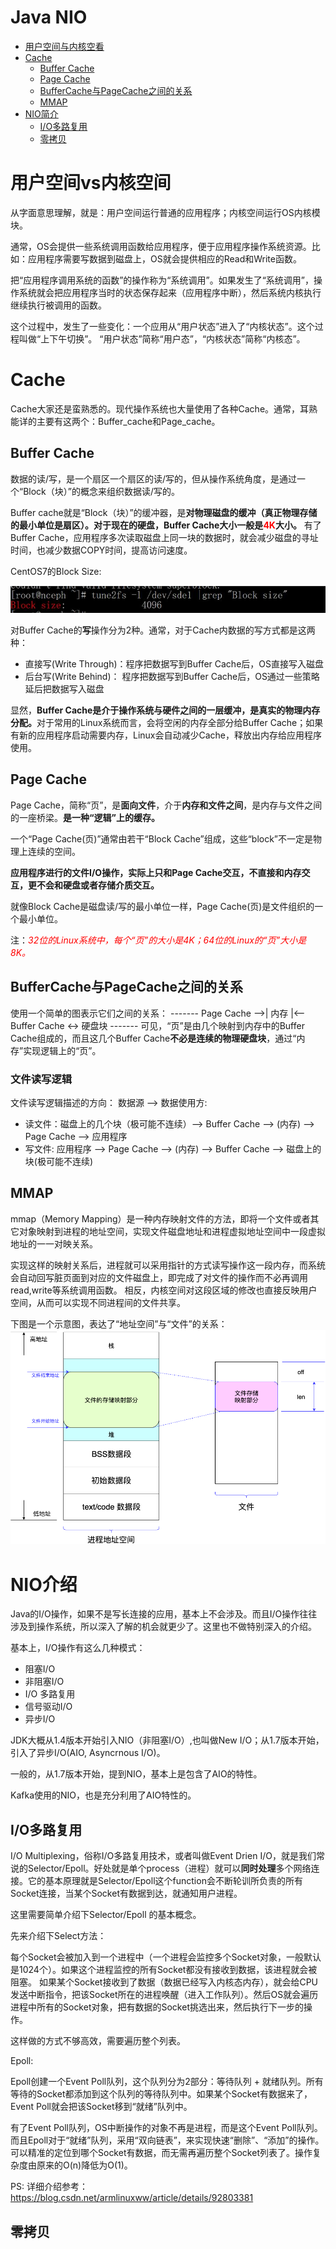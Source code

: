 Java NIO
=======================
- [用户空间与内核空看](#用户空间vs内核空间)
- [Cache](#Cache)
  - [Buffer Cache](#Buffer-Cache)
  - [Page Cache](#Page-Cache)
  - [BufferCache与PageCache之间的关系](#BufferCache与PageCache之间的关系)
  - [MMAP](#MMAP)
- [NIO简介](#NIO介绍)
  - [I/O多路复用](I/O多路复用)
  - [零拷贝](#零拷贝)

# 用户空间vs内核空间

从字面意思理解，就是：用户空间运行普通的应用程序；内核空间运行OS内核模块。

通常，OS会提供一些系统调用函数给应用程序，便于应用程序操作系统资源。比如：应用程序需要写数据到磁盘上，OS就会提供相应的Read和Write函数。

把“应用程序调用系统的函数”的操作称为“系统调用”。如果发生了“系统调用”，操作系统就会把应用程序当时的状态保存起来（应用程序中断），然后系统内核执行继续执行被调用的函数。

这个过程中，发生了一些变化：一个应用从“用户状态”进入了“内核状态”。这个过程叫做“上下午切换”。
“用户状态”简称“用户态”，“内核状态”简称“内核态”。

# Cache
Cache大家还是蛮熟悉的。现代操作系统也大量使用了各种Cache。通常，耳熟能详的主要有这两个：Buffer_cache和Page_cache。

## Buffer Cache
数据的读/写，是一个扇区一个扇区的读/写的，但从操作系统角度，是通过一个“Block（块）”的概念来组织数据读/写的。

Buffer cache就是“Block（块）”的缓冲器，是<b>对物理磁盘的缓冲（真正物理存储的最小单位是扇区）。对于现在的硬盘，Buffer Cache大小一般是<font color=red>4K</font>大小。</b>
有了Buffer Cache，应用程序多次读取磁盘上同一块的数据时，就会减少磁盘的寻址时间，也减少数据COPY时间，提高访问速度。

CentOS7的Block Size:

![](img/block_size.png)

对Buffer Cache的<b>写</b>操作分为2种。通常，对于Cache内数据的写方式都是这两种：
  * 直接写(Write Through)：程序把数据写到Buffer Cache后，OS直接写入磁盘
  * 后台写(Write Behind)： 程序把数据写到Buffer Cache后，OS通过一些策略延后把数据写入磁盘

显然，<b>Buffer Cache是介于操作系统与硬件之间的一层缓冲，是真实的物理内存分配。</b>对于常用的Linux系统而言，会将空闲的内存全部分给Buffer Cache；如果有新的应用程序启动需要内存，Linux会自动减少Cache，释放出内存给应用程序使用。

## Page Cache
Page Cache，简称“页”，是<b>面向文件</b>，介于<b>内存和文件之间</b>，是内存与文件之间的一座桥梁。<b>是一种“逻辑”上的缓存。</b>

一个“Page Cache(页)”通常由若干“Block Cache”组成，这些“block”不一定是物理上连续的空间。

<b>应用程序进行的文件I/O操作，实际上只和Page Cache交互，不直接和内存交互，更不会和硬盘或者存储介质交互。</b>

就像Block Cache是磁盘读/写的最小单位一样，Page Cache(页)是文件组织的一个最小单位。

注：<font color=red>*32位的Linux系统中，每个“页”的大小是4K；64位的Linux的“页”大小是8K。*</font>

## BufferCache与PageCache之间的关系
使用一个简单的图表示它们之间的关系：
              -------
Page Cache -->| 内存 |<-- Buffer Cache <-> 硬盘块
              -------
可见，“页”是由几个映射到内存中的Buffer Cache组成的，而且这几个Buffer Cache<b>不必是连续的物理硬盘块</b>，通过“内存”实现逻辑上的“页”。

### 文件读写逻辑
文件读写逻辑描述的方向： 数据源 --> 数据使用方:
  * 读文件：磁盘上的几个块（极可能不连续）--> Buffer Cache --> (内存) --> Page Cache --> 应用程序
  * 写文件: 应用程序 --> Page Cache --> (内存) --> Buffer Cache --> 磁盘上的块(极可能不连续)


## MMAP
mmap（Memory Mapping）是一种内存映射文件的方法，即将一个文件或者其它对象映射到进程的地址空间，实现文件磁盘地址和进程虚拟地址空间中一段虚拟地址的一一对映关系。

实现这样的映射关系后，进程就可以采用指针的方式读写操作这一段内存，而系统会自动回写脏页面到对应的文件磁盘上，即完成了对文件的操作而不必再调用read,write等系统调用函数。
相反，内核空间对这段区域的修改也直接反映用户空间，从而可以实现不同进程间的文件共享。

下图是一个示意图，表达了“地址空间”与“文件”的关系：
![](img/cache-space-map-buffer-space.png)


# NIO介绍
Java的I/O操作，如果不是写长连接的应用，基本上不会涉及。而且I/O操作往往涉及到操作系统，所以深入了解的机会就更少了。这里也不做特别深入的介绍。

基本上，I/O操作有这么几种模式：
  * 阻塞I/O
  * 非阻塞I/O
  * I/O 多路复用
  * 信号驱动I/O
  * 异步I/O

JDK大概从1.4版本开始引入NIO（非阻塞I/O）,也叫做New I/O；从1.7版本开始，引入了异步I/O(AIO, Asyncrnous I/O)。

一般的，从1.7版本开始，提到NIO，基本上是包含了AIO的特性。

Kafka使用的NIO，也是充分利用了AIO特性的。

## I/O多路复用
I/O Multiplexing，俗称I/O多路复用技术，或者叫做Event Drien I/O，就是我们常说的Selector/Epoll。好处就是单个process（进程）就可以<b>同时处理</b>多个网络连接。它的基本原理就是Selector/Epoll这个function会不断轮训所负责的所有Socket连接，当某个Socket有数据到达，就通知用户进程。

这里需要简单介绍下Selector/Epoll 的基本概念。

先来介绍下Select方法：

每个Socket会被加入到一个进程中（一个进程会监控多个Socket对象，一般默认是1024个）。如果这个进程监控的所有Socket都没有接收到数据，该进程就会被阻塞。
如果某个Socket接收到了数据（数据已经写入内核态内存），就会给CPU发送中断指令，把该Socket所在的进程唤醒（进入工作队列）。然后OS就会遍历进程中所有的Socket对象，把有数据的Socket挑选出来，然后执行下一步的操作。

这样做的方式不够高效，需要遍历整个列表。

Epoll: 

Epoll创建一个Event Poll队列，这个队列分为2部分：等待队列 + 就绪队列。所有等待的Socket都添加到这个队列的等待队列中。如果某个Socket有数据来了，Event Poll就会把该Socket移到“就绪”队列中。

有了Event Poll队列，OS中断操作的对象不再是进程，而是这个Event Poll队列。而且Epoll对于“就绪”队列，采用“双向链表”，来实现快速“删除”、“添加”的操作。可以精准的定位到哪个Socket有数据，而无需再遍历整个Socket列表了。操作复杂度由原来的O(n)降低为O(1)。

PS: 详细介绍参考： https://blog.csdn.net/armlinuxww/article/details/92803381

## 零拷贝